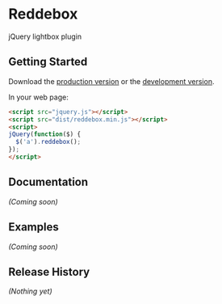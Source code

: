# Reddebox

jQuery lightbox plugin

## Getting Started
Download the [production version][min] or the [development version][max].

[min]: https://raw.github.com/konstantingorozankin/reddebox/master/dist/reddebox.min.js
[max]: https://raw.github.com/konstantingorozankin/reddebox/master/dist/reddebox.js

In your web page:

```html
<script src="jquery.js"></script>
<script src="dist/reddebox.min.js"></script>
<script>
jQuery(function($) {
  $('a').reddebox();
});
</script>
```

## Documentation
_(Coming soon)_

## Examples
_(Coming soon)_

## Release History
_(Nothing yet)_
